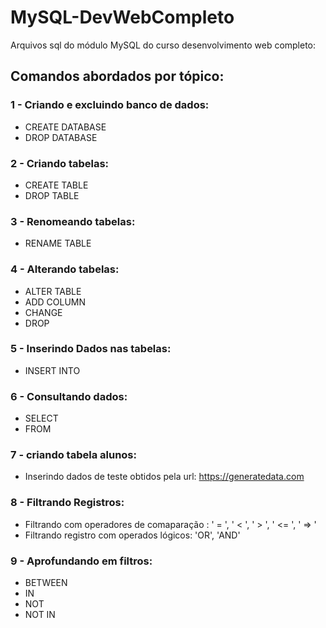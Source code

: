 # MySQL-DevWebCompleto
Arquivos sql do módulo MySQL do curso desenvolvimento web completo:

## Comandos abordados por tópico:
### 1 - Criando e excluindo banco de dados:
  * CREATE DATABASE
  * DROP DATABASE
### 2 - Criando tabelas:
  * CREATE TABLE
  * DROP TABLE
### 3 - Renomeando tabelas:
  * RENAME TABLE
### 4 - Alterando tabelas:
  * ALTER TABLE
  * ADD COLUMN
  * CHANGE
  * DROP
### 5 - Inserindo Dados nas tabelas:
  * INSERT INTO
### 6 - Consultando dados:
  * SELECT
  * FROM
### 7 - criando tabela alunos:
  * Inserindo dados de teste obtidos pela url: https://generatedata.com

### 8 - Filtrando Registros:
  * Filtrando com operadores de comaparação : ' = ', ' < ', ' > ', ' <= ', ' => '
  * Filtrando registro com operados lógicos: 'OR', 'AND' 

### 9 - Aprofundando em filtros:
  * BETWEEN
  * IN
  * NOT
  * NOT IN